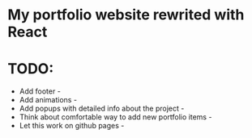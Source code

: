 # My portfolio website rewrited with React

# TODO:

* Add footer -
* Add animations -
* Add popups with detailed info about the project -
* Think about comfortable way to add new portfolio items -
* Let this work on github pages - 
